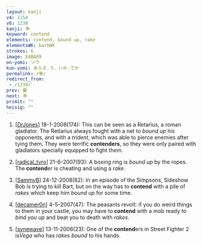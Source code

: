 ```yaml
---
layout: kanji
v4: 1154
v6: 1238
kanji: 争
keyword: contend
elements: contend, bound up, rake
elementsWK: barbWK
strokes: 6
image: E4BA89
on-yomi: ソウ
kun-yomi: あらそ.う、いか.でか
permalink: /争/
redirect_from:
 - /1238/
prev: 彙
next: 浄
primit: ""
heisig: ""
---
```


1) [<a href="http://kanji.koohii.com/profile/DrJones">DrJones</a>] 18-1-2008(174): This can be seen as a Retarius, a roman gladiator. The Retiarius always fought with a net to <em>bound up</em> his opponents, and with a <em>trident</em>, which was able to pierce enemies after tying them. They were terrific <strong>contenders</strong>, so they were only paired with gladiators specially equipped to fight them.

2) [<a href="http://kanji.koohii.com/profile/radical_tyro">radical_tyro</a>] 21-6-2007(93): A boxing ring is <em>bound up</em> by the ropes. The<strong> contend</strong>er is cheating and using a <em>rake</em>.

3) [<a href="http://kanji.koohii.com/profile/SammyB">SammyB</a>] 24-12-2008(82): In an episode of the Simpsons, Sideshow Bob is trying to kill Bart, but on the way has to<strong> contend</strong> with a pile of <em>rakes</em> which keep him <em>bound up</em> for some time.

4) [<a href="http://kanji.koohii.com/profile/decamer0n">decamer0n</a>] 4-5-2007(47): The peasants revolt: if you do weird things to them in your castle, you may have to<strong> contend</strong> with a mob ready to <em>bind you up</em> and beat you to death with <em>rakes</em>.

5) [<a href="http://kanji.koohii.com/profile/synewave">synewave</a>] 13-11-2006(23): One of the<strong> contend</strong>ers in Street Fighter 2 is<em>Vega</em> who has <em>rakes bound</em> to his hands.


